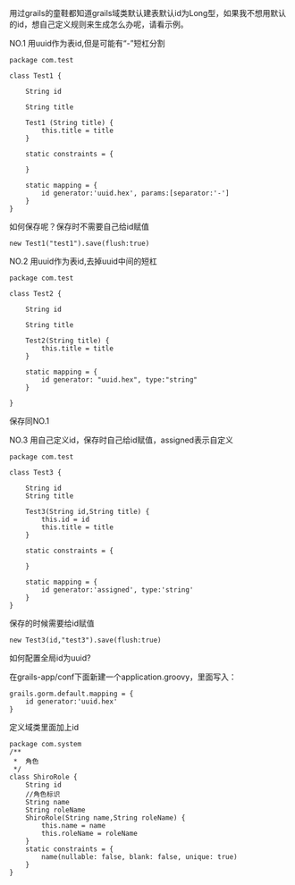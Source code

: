 用过grails的童鞋都知道grails域类默认建表默认id为Long型，如果我不想用默认的id，想自己定义规则来生成怎么办呢，请看示例。

NO.1 用uuid作为表id,但是可能有“-”短杠分割
```
package com.test

class Test1 {

    String id

    String title

    Test1 (String title) {
        this.title = title
    }

    static constraints = {

    }

    static mapping = {
        id generator:'uuid.hex', params:[separator:'-']
    }
}
```
如何保存呢？保存时不需要自己给id赋值
```
new Test1("test1").save(flush:true)
```
NO.2 用uuid作为表id,去掉uuid中间的短杠
```
package com.test

class Test2 {

    String id

    String title

    Test2(String title) {
        this.title = title
    }

    static mapping = {
        id generator: "uuid.hex", type:"string"
    }

}
```
保存同NO.1

NO.3 用自己定义id，保存时自己给id赋值，assigned表示自定义
```
package com.test

class Test3 {

    String id
    String title

    Test3(String id,String title) {
        this.id = id
        this.title = title
    }

    static constraints = {

    }

    static mapping = {
        id generator:'assigned', type:'string'
    }
}
```
保存的时候需要给id赋值
```
new Test3(id,"test3").save(flush:true)
```
如何配置全局id为uuid?

在grails-app/conf下面新建一个application.groovy，里面写入：
```
grails.gorm.default.mapping = {
    id generator:'uuid.hex'
}
```
定义域类里面加上id
```
package com.system
/**
 *  角色
 */
class ShiroRole {
    String id
    //角色标识
    String name
    String roleName
    ShiroRole(String name,String roleName) {
        this.name = name
        this.roleName = roleName
    }
    static constraints = {
        name(nullable: false, blank: false, unique: true)
    }
}
```
